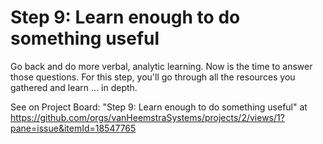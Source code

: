 # Step 9: Learn enough to do something useful

Go back and do more verbal, analytic learning. Now is the time to answer those questions. For this step, you'll go through all the resources you gathered and learn ... in depth.

See on Project Board: "Step 9: Learn enough to do something useful" at https://github.com/orgs/vanHeemstraSystems/projects/2/views/1?pane=issue&itemId=18547765
